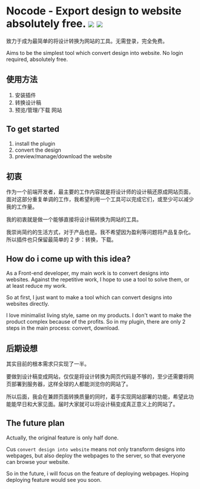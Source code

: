 # Nocode - Export design to website absolutely free. [![](https://img.shields.io/badge/chat-discord-000?style=flat-square)](https://discord.gg/regtbczZGe) [![](https://img.shields.io/endpoint?url=https://nocode.yrobot.top/json/version.json&style=flat-square)](https://www.figma.com/community/plugin/1109500134035020563)

致力于成为最简单的将设计转换为网站的工具。无需登录，完全免费。

Aims to be the simplest tool which convert design into website. No login required, absolutely free.

## 使用方法

1. 安装插件
2. 转换设计稿
3. 预览/管理/下载 网站

## To get started

1. install the plugin
2. convert the design
3. preview/manage/download the website

## 初衷

作为一个前端开发者，最主要的工作内容就是将设计师的设计稿还原成网站页面，面对这部分重复单调的工作，我希望利用一个工具可以完成它们，或至少可以减少我的工作量。

我的初衷就是做一个能够直接将设计稿转换为网站的工具。

我崇尚简约的生活方式，对于产品也是。我不希望因为盈利等问题将产品复杂化。所以插件也只保留最简单的 2 步：转换，下载。

## How do i come up with this idea?

As a Front-end developer, my main work is to convert designs into websites. Against the repetitive work, I hope to use a tool to solve them, or at least reduce my work.

So at first, I just want to make a tool which can convert designs into websites directly.

I love minimalist living style, same on my products. I don't want to make the product complex because of the profits. So in my plugin, there are only 2 steps in the main process: convert, download.

## 后期设想

其实目前的根本需求只实现了一半。

要做到设计稿变成网站，仅仅是将设计转换为网页代码是不够的，至少还需要将网页部署到服务器，这样全球的人都能浏览你的网站了。

所以后面，我会在兼顾页面转换质量的同时，着手实现网站部署的功能，希望此功能能早日和大家见面。届时大家就可以将设计稿变成真正意义上的网站了。

## The future plan

Actually, the original feature is only half done.

Cus `convert design into website` means not only transform designs into webpages, but also deploy the webpages to the server, so that everyone can browse your website.

So in the future, i will focus on the feature of deploying webpages. Hoping deploying feature would see you soon.
